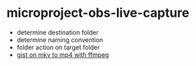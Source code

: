 # microproject-obs-live-capture

* determine destination folder
* determine naming convention
* folder action on target folder
* [gist on mkv to mp4 with ffmpeg](https://gist.github.com/jamesmacwhite/58aebfe4a82bb8d645a797a1ba975132)

